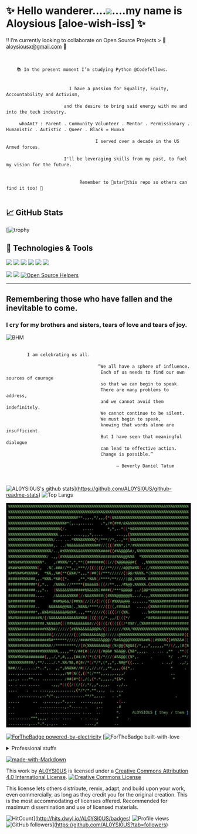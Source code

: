 # ✨ Hello wanderer....<img src="https://raw.githubusercontent.com/MartinHeinz/MartinHeinz/master/wave.gif" width="30px">....my name is Aloysious [aloe-wish-iss] ✨ 
:bangbang: I’m currently looking to collaborate on Open Source Projects > :email: [aloysiousx@gmail.com](mailto:aloysiousx@gmail.com) :email:
        
<pre><code>  
                                              
    📚 In the present moment I’m studying Python @Codefellows. 
    

                        I have a passion for Equality, Equity, Accountability and Activism,

                      and the desire to bring said energy with me and into the tech industry.

     whoAmI? : Parent . Community Volunteer . Mentor . Permissionary . Humanistic . Autistic . Queer . Black = Humxn

                                  I served over a decade in the US Armed forces,

                      I'll be leveraging skills from my past, to fuel my vision for the future.
                

                            Remember to 🌟star🌟this repo so others can find it too! 👀  
                                                                       
</code></pre>



## &#x1f4c8; GitHub Stats 
[![trophy](https://github-profile-trophy.vercel.app/?username=AL0YSI0US&theme=cobalt=row=1&column=7)


## 🔧 Technologies & Tools
![](https://img.shields.io/badge/OS-Linux-informational?style=flat&logo=linux&logoColor=white&color=2bbc8a) ![](https://img.shields.io/badge/Shell-Bash-informational?style=flat&logo=gnu-bash&logoColor=white&color=2bbc8a)  ![](https://img.shields.io/badge/Code-Vue-informational?style=flat&logo=vue.js&logoColor=white&color=2bbc8a) ![](https://img.shields.io/badge/Tools-Docker-informational?style=flat&logo=docker&logoColor=white&color=2bbc8a) ![](https://img.shields.io/badge/Tools-Red_Hat_OpenShift-informational?style=flat&logo=red-hat-open-shift&logoColor=white&color=2bbc8a) ![](https://img.shields.io/badge/Tools-Kubernetes-informational?style=flat&logo=kubernetes&logoColor=white&color=2bbc8a)

 ![](https://img.shields.io/badge/Code-JavaScript-informational?style=flat&logo=javascript&logoColor=white&color=2bbc8a) ![](https://img.shields.io/badge/Code-Python-informational?style=flat&logo=python&logoColor=white&color=2bbc8a)  [![Open Source Helpers](https://www.codetriage.com/microsoft/vscode/badges/users.svg)](https://www.codetriage.com/microsoft/vscode)

----

<!--
       BLACK HISTORY MONTH
-->


## Remembering those who have fallen and the inevitable to come.

### I cry for my brothers and sisters, tears of love and tears of joy. 
                        



![BHM](https://caplanc.org/wp-content/uploads/2021/02/BHM.jpg)


<pre><code>  
        I am celebrating us all.

                                   “We all have a sphere of influence. 
                                    Each of us needs to find our own sources of courage 
                                    so that we can begin to speak. 
                                    There are many problems to address, 
                                    and we cannot avoid them indefinitely. 
                                    We cannot continue to be silent. 
                                    We must begin to speak, 
                                    knowing that words alone are insufficient. 
                                    But I have seen that meaningful dialogue 
                                    can lead to effective action. 
                                    Change is possible.”

                                          ― Beverly Daniel Tatum
                                                                     
                                                                     </code></pre>



![AL0YSI0US's github stats](https://github-readme-stats.vercel.app/api?username=AL0YSI0US&theme=blue-green)](https://github.com/AL0YSI0US/github-readme-stats) ![Top Langs](https://github-readme-stats.vercel.app/api/top-langs/?username=AL0YSI0US)


![myFace](https://github.com/AL0YSI0US/about-me/raw/main/img/aloysiousAltered.JPG?raw=true)

[![ForTheBadge powered-by-electricity](http://ForTheBadge.com/images/badges/powered-by-electricity.svg)](http://ForTheBadge.com) [![ForTheBadge built-with-love](http://ForTheBadge.com/images/badges/built-with-love.svg)

<details>   
  <summary markdown="span">Professional stuffs</summary>
  
  ![pointRight](https://encrypted-tbn0.gstatic.com/images?q=tbn:ANd9GcRvLaM_kR6bHmCQW7gvyEfvWijx3tqNbNa0xA&usqp=CAU) [Linkedin](https://www.linkedin.com/in/a-todd-charliemike/)
  

</details>



[![made-with-Markdown](https://img.shields.io/badge/Made%20with-Markdown-1f425f.svg)](http://commonmark.org)


This work by <a xmlns:cc="http://creativecommons.org/ns#" href="https://github.com/AL0YSI0US/" property="cc:attributionName" rel="cc:attributionURL">AL0YSI0US</a> is licensed under a <a rel="license" href="http://creativecommons.org/licenses/by/4.0/">Creative Commons Attribution 4.0 International License</a>. <a rel="license" href="http://creativecommons.org/licenses/by/4.0/"><img alt="Creative Commons License" style="border-width:0" src="https://i.creativecommons.org/l/by/4.0/88x31.png" /></a><br />

This license lets others distribute, remix, adapt, and build upon your work, even commercially, as long as they credit you for the original creation. This is the most accommodating of licenses offered. Recommended for maximum dissemination and use of licensed materials.




















![HitCount](http://hits.dwyl.io/AL0YSIOUS/badges.svg)](http://hits.dwyl.io/AL0YSI0US/badges) ![Profile views](https://gpvc.arturio.dev/AL0YSI0US) ![GitHub followers](https://img.shields.io/github/followers/AL0YSI0US.svg?style=social&label=Follow&maxAge=2592000)](https://github.com/AL0YSI0US?tab=followers) 







<!--
**AL0YSI0US/AL0YSI0US** is a ✨ _special_ ✨ repository because its `README.md` (this file) appears on your GitHub profile.

[![GitHub followers](https://img.shields.io/github/followers/AL0YSI0US.svg?style=cobalt=Follow&maxAge=2592000)](https://github.com/AL0YSI0US?tab=followers)

<details>
  <summary markdown="span">:space_invader:</summary>

To make an inline link open in a new tab, you can add {:target="_blank"} to the end. Ex: [Text to display](link){:target="_blank"}

| Default aligned | Left aligned | Center aligned  | Right aligned  |
|-----------------|:-------------|:---------------:|---------------:|
| First body part | Second cell  | Third cell      | fourth cell    |
| Second line     | foo          | **strong**      | baz            |
| Third line      | quux         | baz             | bar            |
|-----------------+--------------+-----------------+----------------|
| Second body     |              |                 |                |
| 2nd line        |              |                 |                |
|-----------------+--------------+-----------------+----------------|
| Third body      |              |                 | Foo            |
{: .custom-class #custom-id}

- 🔭 I’m currently working on ...
- 🤔 I’m looking for help with ...
- 💬 Ask me about ...
- 📫 How to reach me: ...
- 😄 Pronouns: ...
- ⚡ Fun fact: ...




<pre><code>  
                                              



                           EDIT CODE HERE




                

                            Remember to 🌟star🌟this repo so others can find it too! 👀  
                                                                       
</code></pre>

-->
